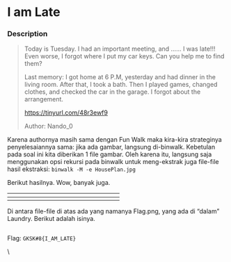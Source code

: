 # I am Late

### Description

> Today is Tuesday. I had an important meeting, and ...... I was late!!! Even worse, I forgot where I put my car keys. Can you help me to find them?
>
> Last memory: I got home at 6 P.M, yesterday and had dinner in the living room. After that, I took a bath. Then I played games, changed clothes, and checked the car in the garage. I forgot about the arrangement.
>
> https://tinyurl.com/48r3ewf9
>
> Author: Nando\_0

Karena authornya masih sama dengan Fun Walk maka kira-kira strateginya penyelesaiannya sama: jika ada gambar, langsung di-binwalk. Kebetulan pada soal ini kita diberikan 1 file gambar. Oleh karena itu, langsung saja menggunakan opsi rekursi pada binwalk untuk meng-ekstrak juga file-file hasil ekstraksi: `binwalk -M -e HousePlan.jpg`&#x20;

Berikut hasilnya. Wow, banyak juga.

<table data-header-hidden><thead><tr><th width="210"></th><th></th><th></th></tr></thead><tbody><tr><td><img src="https://lh7-us.googleusercontent.com/tnaurfjbxLHM5w-rmoHtXvzMoBCr4plDPsd4LDoNJ5USp6mltB1NdLcGtQvwzE287s1Y6FY6_ubFaaVHnaMXOQxj4t_INQUfaS0AWSVty3IvMHOh_2U2d5zJQfn1f760-GgdIuiwxFIrjY0snyUk6WI" alt=""></td><td><img src="https://lh7-us.googleusercontent.com/DvcGuxucFadMcE-u09-xuLnvZt0TY8pckrayaGFmfSWy45EV3pZqzFIFQaxxYiJ6jmp--i-0e_OR18xKC-i_sFbJQCz-BrJoQEhqIcEXc2KMaoZcD5AFzMv7yvNHVCVKObVAr6Xno_X1iBY_wHXq8us" alt=""></td><td><img src="https://lh7-us.googleusercontent.com/mhk87GUve09I7F3ekQHVQLyzsVUHO-XPStLKLGr7TwTvvuLThJEk3EH1jV4cO3C3r4quWIRCzJUDJ0-2ojMmc2tJvTVF8niHVkLibM457HBSLDakCCntZR8MxcnGt_j6kuv3bDDUUvQ8C_SUAN5ImTM" alt=""></td></tr></tbody></table>

Di antara file-file di atas ada yang namanya Flag.png, yang ada di “dalam” Laundry. Berikut adalah isinya.

<figure><img src="https://lh7-us.googleusercontent.com/GGyho6VGCGmus_afvcEQPnBb9ehjmwEKTfPpypD7Fs_aJY4VBmWjm7Vb8LEAwdQKVfzfsCLt9UqKVvuw9E5H8z4rA9wtJEGx2gLDiAupx1rmsw1ussrn1XyGLWjlcZLQ0KwyCS1TePxx6fTpRbPFYpE" alt=""><figcaption></figcaption></figure>

Flag: `GKSK#8{I_AM_LATE}`

\
